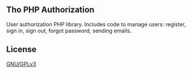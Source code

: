 Tho PHP Authorization
-------

User authorization PHP library. Includes code to manage users: register, sign in, sign out, forgot password, sending emails.

## License

[GNU/GPLv3](LICENSE)